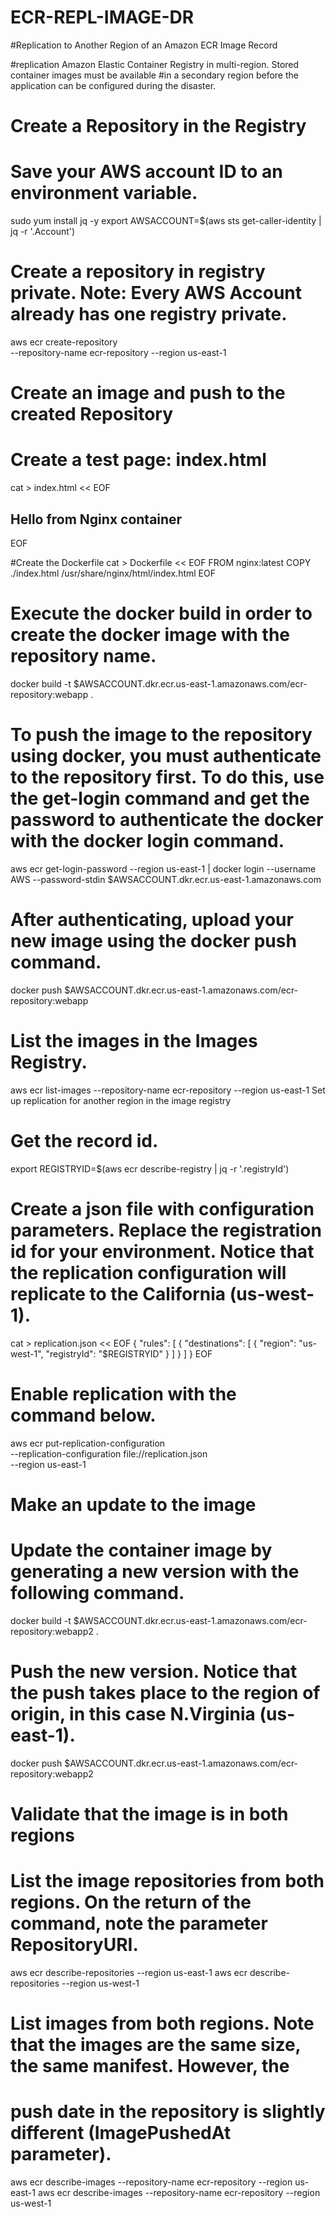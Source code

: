 # ECR-REPL-IMAGE-DR
#Replication to Another Region of an Amazon ECR Image Record

#replication Amazon Elastic Container Registry in multi-region. Stored container images must be available 
#in a secondary region before the application can be configured during the disaster.

# Create a Repository in the Registry
# Save your AWS account ID to an environment variable.
sudo yum install jq -y
export AWSACCOUNT=$(aws sts get-caller-identity | jq -r '.Account')


# Create a repository in registry private. Note: Every AWS Account already has one registry private.
aws ecr create-repository \
  --repository-name ecr-repository --region us-east-1


# Create an image and push to the created Repository
# Create a test page: index.html
cat > index.html << EOF
    <!doctype html>
    <html lang="en">
        <head>
            <meta charset="utf-8">
            <title>Docker Nginx</title>
        </head>
        <body>
            <h2>Hello from Nginx container</h2>
        </body>
    </html>
EOF


#Create the Dockerfile
cat > Dockerfile << EOF
FROM nginx:latest
COPY ./index.html /usr/share/nginx/html/index.html
EOF


# Execute the docker build in order to create the docker image with the repository name.
docker build -t $AWSACCOUNT.dkr.ecr.us-east-1.amazonaws.com/ecr-repository:webapp .


# To push the image to the repository using docker, you must authenticate to the repository first. To do this, use the get-login command and get the password to authenticate the docker with the docker login command.
aws ecr get-login-password --region us-east-1 | docker login --username AWS --password-stdin $AWSACCOUNT.dkr.ecr.us-east-1.amazonaws.com

# After authenticating, upload your new image using the docker push command.
docker push $AWSACCOUNT.dkr.ecr.us-east-1.amazonaws.com/ecr-repository:webapp


# List the images in the Images Registry.
aws ecr list-images --repository-name ecr-repository --region us-east-1
Set up replication for another region in the image registry


# Get the record id.
export REGISTRYID=$(aws ecr describe-registry | jq -r '.registryId')


# Create a json file with configuration parameters. Replace the registration id for your environment. Notice that the replication configuration will replicate to the California (us-west-1).
cat > replication.json << EOF
{ 
    "rules": [ 
        { 
            "destinations": [ 
                {
                    "region": "us-west-1", 
                    "registryId": "$REGISTRYID" 
                } 
            ] 
        } 
    ] 
} 
EOF



# Enable replication with the command below.
aws ecr put-replication-configuration \
  --replication-configuration file://replication.json \
  --region us-east-1

# Make an update to the image
# Update the container image by generating a new version with the following command.
docker build -t $AWSACCOUNT.dkr.ecr.us-east-1.amazonaws.com/ecr-repository:webapp2 .

# Push the new version. Notice that the push takes place to the region of origin, in this case N.Virginia (us-east-1).
docker push $AWSACCOUNT.dkr.ecr.us-east-1.amazonaws.com/ecr-repository:webapp2

# Validate that the image is in both regions
# List the image repositories from both regions. On the return of the command, note the parameter RepositoryURI.
aws ecr describe-repositories --region us-east-1
aws ecr describe-repositories --region us-west-1


# List images from both regions. Note that the images are the same size, the same manifest. However, the 
# push date in the repository is slightly different (ImagePushedAt parameter).

aws ecr describe-images --repository-name ecr-repository --region us-east-1
aws ecr describe-images --repository-name ecr-repository --region us-west-1

